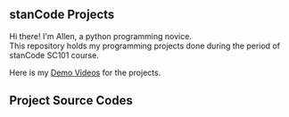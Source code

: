## stanCode Projects
Hi there! I'm Allen, a python programming novice.\
This repository holds my programming projects done during the period of stanCode SC101 course.

Here is my [Demo Videos](https://drive.google.com/drive/folders/1Gi3bn9qPW_gR0ISyGzVPLd5Bztdvd7rF?fbclid=IwAR36BW3v_bHn-Idsh-0_ROSWLwrXOzoervZId25OOzH2LX4b6FCGDfULdDg) for the projects.

## Project Source Codes
